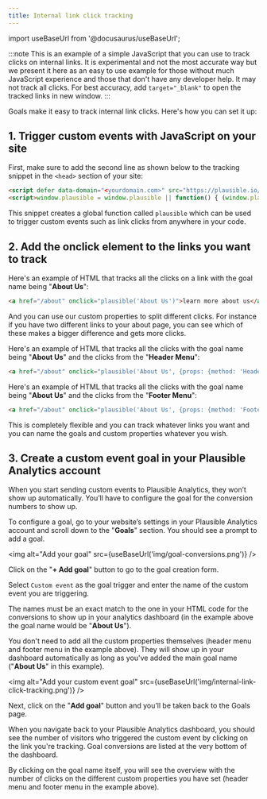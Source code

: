 ```yaml
---
title: Internal link click tracking
---
```


import useBaseUrl from '@docusaurus/useBaseUrl';

:::note
This is an example of a simple JavaScript that you can use to track clicks on internal links. It is experimental and not the most accurate way but we present it here as an easy to use example for those without much JavaScript experience and those that don't have any developer help. It may not track all clicks. For best accuracy, add `target="_blank"` to open the tracked links in new window.
:::

Goals make it easy to track internal link clicks. Here's how you can set it up:

## 1. Trigger custom events with JavaScript on your site

First, make sure to add the second line as shown below to the tracking snippet in the `<head>` section of your site:

```html
<script defer data-domain="<yourdomain.com>" src="https://plausible.io/js/plausible.js"></script>
<script>window.plausible = window.plausible || function() { (window.plausible.q = window.plausible.q || []).push(arguments) }</script>
```

This snippet creates a global function called `plausible` which can be used to trigger custom events such as link clicks from anywhere in your code.

## 2. Add the onclick element to the links you want to track

Here's an example of HTML that tracks all the clicks on a link with the goal name being "**About Us**":

```html
<a href="/about" onclick="plausible('About Us')">learn more about us</a>
```

And you can use our custom properties to split different clicks. For instance if you have two different links to your about page, you can see which of these makes a bigger difference and gets more clicks.

Here's an example of HTML that tracks all the clicks with the goal name being "**About Us**" and the clicks from the "**Header Menu**":

```html
<a href="/about" onclick="plausible('About Us', {props: {method: 'Header Menu'}})">learn more about us</a>
```

Here's an example of HTML that tracks all the clicks with the goal name being "**About Us**" and the clicks from the "**Footer Menu**":

```html
<a href="/about" onclick="plausible('About Us', {props: {method: 'Footer Menu'}})">learn more about us</a>
```

This is completely flexible and you can track whatever links you want and you can name the goals and custom properties whatever you wish.

## 3. Create a custom event goal in your Plausible Analytics account

When you start sending custom events to Plausible Analytics, they won’t show up automatically. You’ll have to configure the goal for the conversion numbers to show up.

To configure a goal, go to your website’s settings in your Plausible Analytics account and scroll down to the "**Goals**" section. You should see a prompt to add a goal.

<img alt="Add your goal" src={useBaseUrl('img/goal-conversions.png')} />

Click on the "**+ Add goal**" button to go to the goal creation form.

Select `Custom event` as the goal trigger and enter the name of the custom event you are triggering.

The names must be an exact match to the one in your HTML code for the conversions to show up in your analytics dashboard (in the example above the goal name would be "**About Us**").

You don't need to add all the custom properties themselves (header menu and footer menu in the example above). They will show up in your dashboard automatically as long as you've added the main goal name ("**About Us**" in this example).

<img alt="Add your custom event goal" src={useBaseUrl('img/internal-link-click-tracking.png')} />

Next, click on the "**Add goal**" button and you’ll be taken back to the Goals page.

When you navigate back to your Plausible Analytics dashboard, you should see the number of visitors who triggered the custom event by clicking on the link you're tracking. Goal conversions are listed at the very bottom of the dashboard.

By clicking on the goal name itself, you will see the overview with the number of clicks on the different custom properties you have set (header menu and footer menu in the example above).
